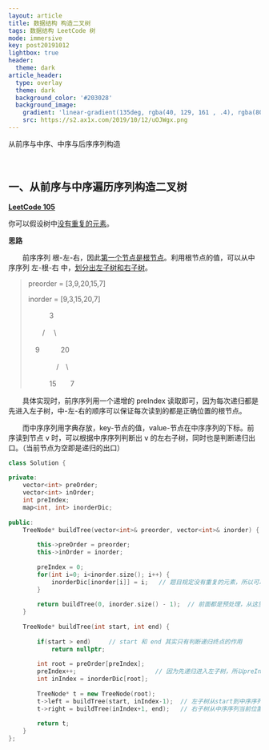```yaml
---
layout: article
title: 数据结构 构造二叉树
tags: 数据结构 LeetCode 树
mode: immersive
key: post20191012
lightbox: true
header:
  theme: dark
article_header:
  type: overlay
  theme: dark
  background_color: '#203028'
  background_image:
    gradient: 'linear-gradient(135deg, rgba(40, 129, 161 , .4), rgba(80, 171, 204, .4))'
    src: https://s2.ax1x.com/2019/10/12/uOJWgx.png
---
```


从前序与中序、中序与后序序列构造
<!--more-->

<br/>

## 一、从前序与中序遍历序列构造二叉树

[**LeetCode 105**](https://leetcode-cn.com/problems/construct-binary-tree-from-preorder-and-inorder-traversal/)

你可以假设树中<u>没有重复的元素</u>。

**思路**

　　前序序列 根-左-右，因此<u>第一个节点是根节点</u>。利用根节点的值，可以从中序序列 左-根-右 中，<u>划分出左子树和右子树</u>。

> preorder = \[3,9,20,15,7\]
>
> inorder = \[9,3,15,20,7\]
>
>　　　3
>
>　　/ 　\
>
>　9　　　20
>
>　　　　/　\
>
>　　　15　　7
  
　　具体实现时，前序序列用一个递增的 preIndex 读取即可，因为每次递归都是先进入左子树，中-左-右的顺序可以保证每次读到的都是正确位置的根节点。
  
　　而中序序列用字典存放，key-节点的值，value-节点在中序序列的下标。前序读到节点 v 时，可以根据中序序列判断出 v 的左右子树，同时也是判断递归出口。（当前节点为空即是递归的出口）
  
<div class="snippet" markdown="1">

```c++
class Solution {
    
private:
    vector<int> preOrder;
    vector<int> inOrder;
    int preIndex;
    map<int, int> inorderDic;
    
public:
    TreeNode* buildTree(vector<int>& preorder, vector<int>& inorder) {
        
        this->preOrder = preorder;
        this->inOrder = inorder;
        
        preIndex = 0;
        for(int i=0; i<inorder.size(); i++) {
            inorderDic[inorder[i]] = i;   // 题目规定没有重复的元素，所以可以从字典找
        }
        
        return buildTree(0, inorder.size() - 1);  // 前面都是预处理，从这里开始正式进入算法核心
    }
    
    TreeNode* buildTree(int start, int end) {
        
        if(start > end)     // start 和 end 其实只有判断递归终点的作用
            return nullptr;
        
        int root = preOrder[preIndex];
        preIndex++;                      // 因为先递归进入左子树，所以preIndex顺序向下取，可以保证取到的都是正确的根
        int inIndex = inorderDic[root]; 
        
        TreeNode* t = new TreeNode(root);
        t->left = buildTree(start, inIndex-1);  // 左子树从start到中序序列当前位置的前面
        t->right = buildTree(inIndex+1, end);   // 右子树从中序序列当前位置的后面到end
        
        return t;
    }  
};
```

</div>
